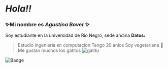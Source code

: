

# **_Hola!!_**
### ✨Mi nombre es _Agustina Bover_ ✨
Soy estudiante en la universidad de Rio Negro, sede andina
**Datos:**
>Estudio ingenieria en computacion
Tengo 20 anios
Soy vegetariana 🐰
Me gustan muchos los gatitos
![gatitu](https://i.imgur.com/fPWFHBW.png)






![Badge](https://bit.ly/icom-badge)
